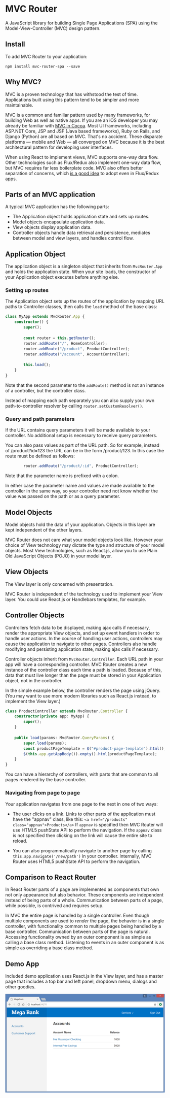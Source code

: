 # MVC Router
A JavaScript library for building Single Page Applications (SPA) using the Model-View-Controller (MVC) design pattern.

## Install

To add MVC Router to your application:

```
npm install mvc-router-spa --save
```

## Why MVC?
MVC is a proven technology that has withstood the test of time. Applications built using this pattern tend to be simpler and more maintainable.

MVC is a common and familiar pattern used by many frameworks, for building Web as well as native apps. If you are an iOS developer you may already be familiar with [MVC in Cocoa](https://developer.apple.com/library/archive/documentation/General/Conceptual/CocoaEncyclopedia/Model-View-Controller/Model-View-Controller.html). Most UI frameworks, including ASP.NET Core, JSP and JSF (Java based frameworks), Ruby on Rails, and Django (Python) are all based on MVC. That's no accident. These disparate platforms &mdash; mobile and Web &mdash; all converged on MVC because it is the best architectural pattern for developing user interfaces.

When using React to implement views, MVC supports one-way data flow. Other technologies such as Flux/Redux also implement one-way data flow, but MVC requires far less boilerplate code. MVC also offers better separation of concerns, which [is a good idea](https://medium.com/@dan_abramov/smart-and-dumb-components-7ca2f9a7c7d0) to adopt even in Flux/Redux apps.

## Parts of an MVC application
A typical MVC application has the following parts:
- The Application object holds application state and sets up routes.
- Model objects encapsulate application data.
- View objects display application data.
- Controller objects handle data retrieval and persistence, mediates between model and view layers, and handles control flow.

## Application Object
The application object is a singleton object that inherits from `MvcRouter.App` and holds the application state. When your site loads, the constructor of your Application object executes before anything else. 

### Setting up routes
The Application object sets up the routes of the application by mapping URL paths to Controller classes, then calls the `load` method of the base class:

```typescript
class MyApp extends MvcRouter.App {
    constructor() {
        super();

        const router = this.getRouter();
        router.addRoute("/", HomeController);
        router.addRoute("/product", ProductController);
        router.addRoute("/account", AccountController);

        this.load();
    }
}
```
Note that the second parameter to the `addRoute()` method is not an instance of a controller, but the controller class. 

Instead of mapping each path separately you can also supply your own path-to-controller resolver by calling `router.setCustomResolver()`.

### Query and path parameters
If the URL contains query parameters it will be made available to your controller. No additional setup is necessary to receive query parameters. 

You can also pass values as part of the URL path. So for example, instead of /product?id=123 the URL can be in the form /product/123. In this case the route must be defined as follows:
```typescript
        router.addRoute("/product/:id", ProductController);
```
Note that the parameter name is prefixed with a colon. 

In either case the parameter name and values are made available to the controller in the same way, so your controller need not know whether the value was passed on the path or as a query parameter.

## Model Objects
Model objects hold the data of your application. Objects in this layer are kept independent of the other layers.

MVC Router does not care what your model objects look like. However your choice of View technology may dictate the type and structure of your model objects. Most View technologies, such as React.js, allow you to use Plain Old JavaScript Objects (POJO) in your model layer.

## View Objects
The View layer is only concerned with presentation.

MVC Router is independent of the technology used to implement your View layer. You could use React.js or Handlebars templates, for example.

## Controller Objects
Controllers fetch data to be displayed, making ajax calls if necessary, render the appropriate View objects, and set up event handlers in order to handle user actions. In the course of handling user actions, controllers may cause the application to navigate to other pages. Controllers also handle modifying and persisting application state, making ajax calls if necessary.

Controller objects inherit from `MvcRouter.Controller`. Each URL path in your app will have a corresponding controller. MVC Router creates a new instance of the controller class each time a path is loaded. Because of this, data that must live longer than the page must be stored in your Application object, not in the controller.

In the simple example below, the controller renders the page using jQuery. (You may want to use more modern libraries such as React.js instead, to implement the View layer.)

```typescript
class ProductController extends MvcRouter.Controller {
    constructor(private app: MyApp) {
        super();
    }    

    public load(params: MvcRouter.QueryParams) {
        super.load(params);
        const productPageTemplate = $("#product-page-template").html();
        $(this.app.getAppBody()).empty().html(productPageTemplate);
    }
}
```

You can have a hierarchy of controllers, with parts that are common to all pages rendered by the base controller.

### Navigating from page to page
Your application navigates from one page to the next in one of two ways:
- The user clicks on a link. Links to other parts of the application must have the "appnav" class, like this:
`<a href="/products" class="appnav">Products</a>`
If `appnav` is specified then MVC Router will use HTML5 pushState API to perform the navigation. If the `appnav` class is not specified then clicking on the link will cause the entire site to reload. 

- You can also programmatically navigate to another page by calling `this.app.navigate('/new/path')` in your controller. Internally, MVC Router uses HTML5 pushState API to perform the navigation.

## Comparison to React Router
In React Router parts of a page are implemented as components that own not only appearance but also behavior. These components are independent instead of being parts of a whole. Communication between parts of a page, while possible, is contrived and requires setup.

In MVC the entire page is handled by a single controller. Even though multiple components are used to _render_ the page, the behavior is in a single controller, with functionality common to multiple pages being handled by a base controller. Communication between parts of the page is natural. Accessing functionality owned by an outer component is as simple as calling a base class method. Listening to events in an outer component is as simple as overriding a base class method.

## Demo App
Included demo application uses React.js in the View layer, and has a master page that includes a top bar and left panel, dropdown menu, dialogs and other goodies.

![Demo App](/images/screenshot.png?raw=true "Screenshot")
